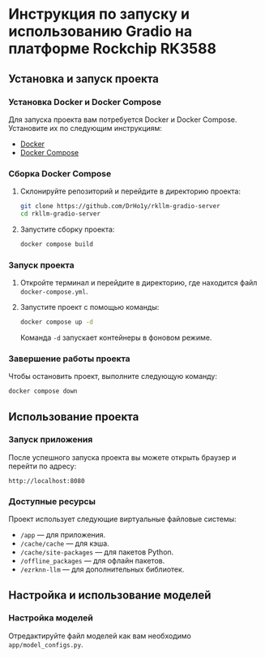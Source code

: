 # Инструкция по запуску и использованию Gradio на платформе Rockchip RK3588

## Установка и запуск проекта

### Установка Docker и Docker Compose

Для запуска проекта вам потребуется Docker и Docker Compose. Установите их по следующим инструкциям:

- [Docker](https://docs.docker.com/install/)
- [Docker Compose](https://docs.docker.com/compose/install/)

### Сборка Docker Compose

1. Склонируйте репозиторий и перейдите в директорию проекта:
    ```bash
    git clone https://github.com/DrHo1y/rkllm-gradio-server
    cd rkllm-gradio-server
    ```

2. Запустите сборку проекта:
    ```bash
    docker compose build
    ```

### Запуск проекта

1. Откройте терминал и перейдите в директорию, где находится файл `docker-compose.yml`.

2. Запустите проект с помощью команды:
   ```bash
   docker compose up -d
   ```
   Команда `-d` запускает контейнеры в фоновом режиме.

### Завершение работы проекта

Чтобы остановить проект, выполните следующую команду:
```bash
docker compose down
```

## Использование проекта

### Запуск приложения

После успешного запуска проекта вы можете открыть браузер и перейти по адресу:
```
http://localhost:8080
```

### Доступные ресурсы

Проект использует следующие виртуальные файловые системы:

- `/app` — для приложения.
- `/cache/cache` — для кэша.
- `/cache/site-packages` — для пакетов Python.
- `/offline_packages` — для офлайн пакетов.
- `/ezrknn-llm` — для дополнительных библиотек.

## Настройка и использование моделей

### Настройка моделей

Отредактируйте файл моделей как вам необходимо `app/model_configs.py`.

